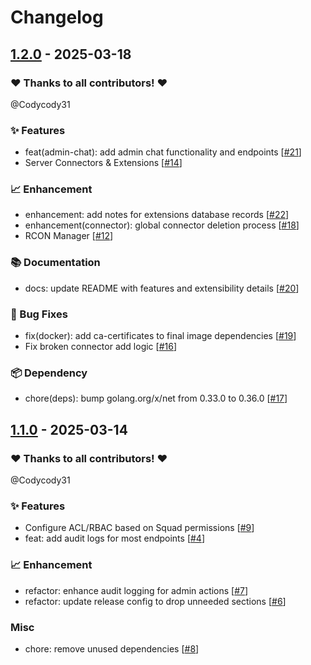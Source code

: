 # Changelog

## [1.2.0](https://github.com/Codycody31/squad-aegis/releases/tag/v1.2.0) - 2025-03-18

### ❤️ Thanks to all contributors! ❤️

@Codycody31

### ✨ Features

- feat(admin-chat): add admin chat functionality and endpoints [[#21](https://github.com/Codycody31/squad-aegis/pull/21)]
- Server Connectors & Extensions [[#14](https://github.com/Codycody31/squad-aegis/pull/14)]

### 📈 Enhancement

- enhancement: add notes for extensions database records [[#22](https://github.com/Codycody31/squad-aegis/pull/22)]
- enhancement(connector): global connector deletion process [[#18](https://github.com/Codycody31/squad-aegis/pull/18)]
- RCON Manager [[#12](https://github.com/Codycody31/squad-aegis/pull/12)]

### 📚 Documentation

- docs: update README with features and extensibility details [[#20](https://github.com/Codycody31/squad-aegis/pull/20)]

### 🐛 Bug Fixes

- fix(docker): add ca-certificates to final image dependencies [[#19](https://github.com/Codycody31/squad-aegis/pull/19)]
- Fix broken connector add logic [[#16](https://github.com/Codycody31/squad-aegis/pull/16)]

### 📦️ Dependency

- chore(deps): bump golang.org/x/net from 0.33.0 to 0.36.0 [[#17](https://github.com/Codycody31/squad-aegis/pull/17)]

## [1.1.0](https://github.com/Codycody31/squad-aegis/releases/tag/v1.1.0) - 2025-03-14

### ❤️ Thanks to all contributors! ❤️

@Codycody31

### ✨ Features

- Configure ACL/RBAC based on Squad permissions [[#9](https://github.com/Codycody31/squad-aegis/pull/9)]
- feat: add audit logs for most endpoints [[#4](https://github.com/Codycody31/squad-aegis/pull/4)]

### 📈 Enhancement

- refactor: enhance audit logging for admin actions [[#7](https://github.com/Codycody31/squad-aegis/pull/7)]
- refactor: update release config to drop unneeded sections [[#6](https://github.com/Codycody31/squad-aegis/pull/6)]

### Misc

- chore: remove unused dependencies [[#8](https://github.com/Codycody31/squad-aegis/pull/8)]
